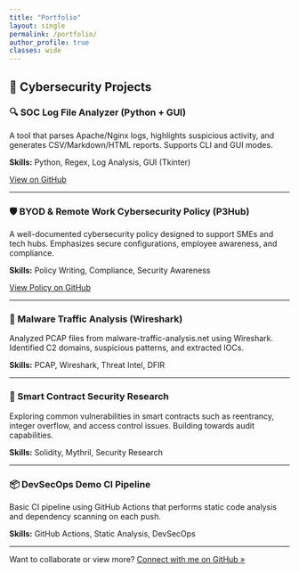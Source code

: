 ```yaml
---
title: "Portfolio"
layout: single
permalink: /portfolio/
author_profile: true
classes: wide
---
```


## 🔐 Cybersecurity Projects

### 🔍 SOC Log File Analyzer (Python + GUI)
A tool that parses Apache/Nginx logs, highlights suspicious activity, and generates CSV/Markdown/HTML reports. Supports CLI and GUI modes.

**Skills:** Python, Regex, Log Analysis, GUI (Tkinter)

[View on GitHub](https://github.com/Excel-Tech1/log-analyzer)

---

### 🛡️ BYOD & Remote Work Cybersecurity Policy (P3Hub)
A well-documented cybersecurity policy designed to support SMEs and tech hubs. Emphasizes secure configurations, employee awareness, and compliance.

**Skills:** Policy Writing, Compliance, Security Awareness

[View Policy on GitHub](https://github.com/Excel-Tech1/byod-policy)

---

### 🧪 Malware Traffic Analysis (Wireshark)
Analyzed PCAP files from malware-traffic-analysis.net using Wireshark. Identified C2 domains, suspicious patterns, and extracted IOCs.

**Skills:** PCAP, Wireshark, Threat Intel, DFIR

---

### 🔗 Smart Contract Security Research
Exploring common vulnerabilities in smart contracts such as reentrancy, integer overflow, and access control issues. Building towards audit capabilities.

**Skills:** Solidity, Mythril, Security Research

---

### 📦 DevSecOps Demo CI Pipeline
Basic CI pipeline using GitHub Actions that performs static code analysis and dependency scanning on each push.

**Skills:** GitHub Actions, Static Analysis, DevSecOps

---

Want to collaborate or view more? [Connect with me on GitHub »](https://github.com/Excel-Tech1)

